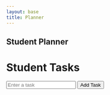 ```yaml
---
layout: base
title: Planner
---
```

## Student Planner
<html lang="en">
<head>
    <meta charset="UTF-8">
    <meta name="viewport" content="width=device-width, initial-scale=1.0">
    <title>Student Tasks</title>
</head>
<body>
    <h1>Student Tasks</h1>
    <!-- Input field for entering tasks -->
    <input type="text" id="task-input" placeholder="Enter a task">
    <!-- Button to add tasks -->
    <button id="add-task">Add Task</button>
    <!-- Task list display -->
    <ul id="task-list"></ul>
    <script>
        // Initialize an array to store the tasks
        let tasks = [];
        // Function to update the tasks display
        function updateTaskList() {
            const taskList = document.getElementById("task-list");
            taskList.innerHTML = ""; // Clear the previous list
            tasks.forEach((task, index) => {
                const listItem = document.createElement("li");
                listItem.textContent = `${index + 1}. ${task}`;
                taskList.appendChild(listItem);
            });
        }
        // Function to add a task
        function addTask() {
            const taskInput = document.getElementById("task-input");
            const newTask = taskInput.value.trim();
            if (newTask) {
                tasks.push(newTask);
                updateTaskList();
                taskInput.value = ""; // Clear the input field
                // Store tasks in a cookie
                setCookie("tasks", JSON.stringify(tasks), 365);
            }
        }
        // Load tasks from a cookie when the page loads
        window.onload = function () {
            const storedTasks = getCookie("tasks");
            if (storedTasks) {
                tasks = JSON.parse(storedTasks);
                updateTaskList();
            }
        };
        // Add a task when the "Add Task" button is clicked
        const addTaskButton = document.getElementById("add-task");
        addTaskButton.addEventListener("click", addTask);
        // Helper function to set a cookie
        function setCookie(cname, cvalue, exdays) {
            const d = new Date();
            d.setTime(d.getTime() + (exdays * 24 * 60 * 60 * 1000));
            const expires = "expires=" + d.toUTCString();
            document.cookie = cname + "=" + cvalue + ";" + expires + ";path=/";
        }
        // Helper function to get a cookie
        function getCookie(cname) {
            const name = cname + "=";
            const ca = document.cookie.split(';');
            for (let i = 0; i < ca.length; i++) {
                let c = ca[i];
                while (c.charAt(0) === ' ') {
                    c = c.substring(1);
                }
                if (c.indexOf(name) === 0) {
                    return c.substring(name.length, c.length);
                }
            }
            return "";
        }
    </script>
</body>
</html>